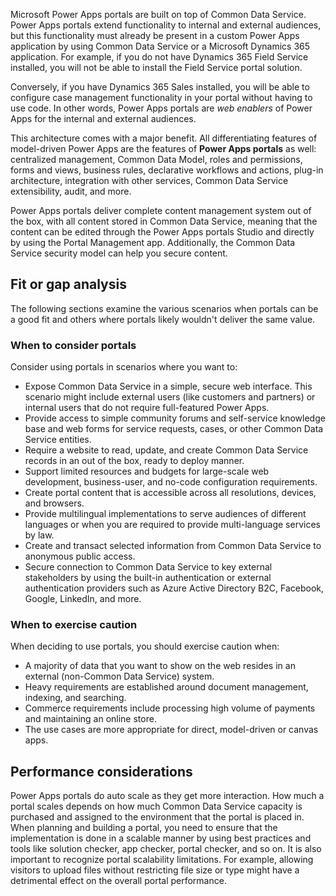 Microsoft Power Apps portals are built on top of Common Data Service. Power Apps portals extend functionality to internal and external audiences, but this functionality must already be present in a custom Power Apps application by using Common Data Service or a Microsoft Dynamics 365 application. For example, if you do not have Dynamics 365 Field Service installed, you will not be able to install the Field Service portal solution.

Conversely, if you have Dynamics 365 Sales installed, you will be able to configure case management functionality in your portal without having to use code. In other words, Power Apps portals are *web enablers* of Power Apps for the internal and external audiences.

This architecture comes with a major benefit. All differentiating features of model-driven Power Apps are the features of **Power Apps portals** as well: centralized management, Common Data Model, roles and permissions, forms and views, business rules, declarative workflows and actions, plug-in architecture, integration with other services, Common Data Service extensibility, audit, and more.

Power Apps portals deliver complete content management system out of the box, with all content stored in Common Data Service, meaning that the content can be edited through the Power Apps portals Studio and directly by using the Portal Management app. Additionally, the Common Data Service security model can help you secure content.

## Fit or gap analysis

The following sections examine the various scenarios when portals can be a good fit and others where portals likely wouldn't deliver the same value.

### When to consider portals

Consider using portals in scenarios where you want to:

- Expose Common Data Service in a simple, secure web interface. This scenario might include external users (like customers and partners) or internal users that do not require full-featured Power Apps.
- Provide access to simple community forums and self-service knowledge base and web forms for service requests, cases, or other Common Data Service entities.
- Require a website to read, update, and create Common Data Service records in an out of the box, ready to deploy manner.
- Support limited resources and budgets for large-scale web development, business-user, and no-code configuration requirements.
- Create portal content that is accessible across all resolutions, devices, and browsers.
- Provide multilingual implementations to serve audiences of different languages or when you are required to provide multi-language services by law.
- Create and transact selected information from Common Data Service to anonymous public access.
- Secure connection to Common Data Service to key external stakeholders by using the built-in authentication or external authentication providers such as Azure Active Directory B2C, Facebook, Google, LinkedIn, and more.

### When to exercise caution

When deciding to use portals, you should exercise caution when:

- A majority of data that you want to show on the web resides in an external (non-Common Data Service) system.
- Heavy requirements are established around document management, indexing, and searching.
- Commerce requirements include processing high volume of payments and maintaining an online store.
- The use cases are more appropriate for direct, model-driven or canvas apps.

## Performance considerations

Power Apps portals do auto scale as they get more interaction. How much a portal scales depends on how much Common Data Service capacity is purchased and assigned to the environment that the portal is placed in. When planning and building a portal, you need to ensure that the implementation is done in a scalable manner by using best practices and tools like solution checker, app checker, portal checker, and so on. It is also important to recognize portal scalability limitations. For example, allowing visitors to upload files without restricting file size or type might have a detrimental effect on the overall portal performance.
